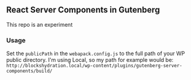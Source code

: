 ## React Server Components in Gutenberg

This repo is an experiment

### Usage

Set the `publicPath` in the `webapack.config.js` to the full path of your WP public directory. I'm using
Local, so my path for example would be:
`http://blockshydration.local/wp-content/plugins/gutenberg-server-components/build/`
